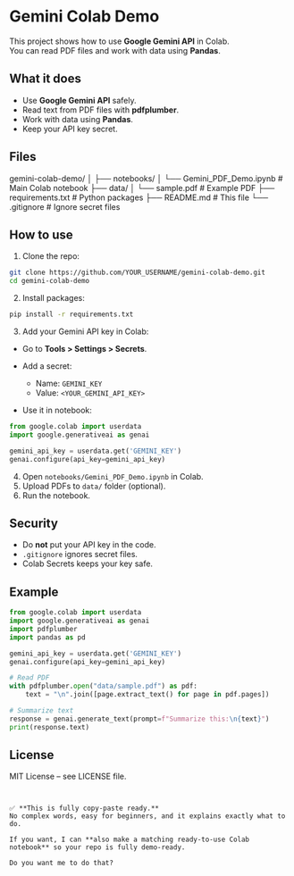 # Gemini Colab Demo

This project shows how to use **Google Gemini API** in Colab.  
You can read PDF files and work with data using **Pandas**.


## What it does

- Use **Google Gemini API** safely.
- Read text from PDF files with **pdfplumber**.
- Work with data using **Pandas**.
- Keep your API key secret.


## Files

gemini-colab-demo/
│
├── notebooks/
│   └── Gemini\_PDF\_Demo.ipynb   # Main Colab notebook
├── data/
│   └── sample.pdf              # Example PDF
├── requirements.txt            # Python packages
├── README.md                   # This file
└── .gitignore                  # Ignore secret files


## How to use

1. Clone the repo:

```bash
git clone https://github.com/YOUR_USERNAME/gemini-colab-demo.git
cd gemini-colab-demo
````

2. Install packages:

```bash
pip install -r requirements.txt
```

3. Add your Gemini API key in Colab:

* Go to **Tools > Settings > Secrets**.

* Add a secret:

  * Name: `GEMINI_KEY`
  * Value: `<YOUR_GEMINI_API_KEY>`

* Use it in notebook:

```python
from google.colab import userdata
import google.generativeai as genai

gemini_api_key = userdata.get('GEMINI_KEY')
genai.configure(api_key=gemini_api_key)
```

4. Open `notebooks/Gemini_PDF_Demo.ipynb` in Colab.
5. Upload PDFs to `data/` folder (optional).
6. Run the notebook.

## Security

* Do **not** put your API key in the code.
* `.gitignore` ignores secret files.
* Colab Secrets keeps your key safe.


## Example

```python
from google.colab import userdata
import google.generativeai as genai
import pdfplumber
import pandas as pd

gemini_api_key = userdata.get('GEMINI_KEY')
genai.configure(api_key=gemini_api_key)

# Read PDF
with pdfplumber.open("data/sample.pdf") as pdf:
    text = "\n".join([page.extract_text() for page in pdf.pages])

# Summarize text
response = genai.generate_text(prompt=f"Summarize this:\n{text}")
print(response.text)
```

## License

MIT License – see LICENSE file.

```


✅ **This is fully copy-paste ready.**  
No complex words, easy for beginners, and it explains exactly what to do.  

If you want, I can **also make a matching ready-to-use Colab notebook** so your repo is fully demo-ready.  

Do you want me to do that?
```
